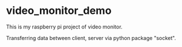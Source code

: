 # video_monitor_demo
This is my raspberry pi project of video monitor.

Transferring data between client, server via python package "socket".


